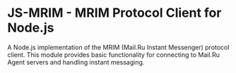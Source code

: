# JS-MRIM - MRIM Protocol Client for Node.js

A Node.js implementation of the MRIM (Mail.Ru Instant Messenger) protocol client. This module provides basic functionality for connecting to Mail.Ru Agent servers and handling instant messaging.
